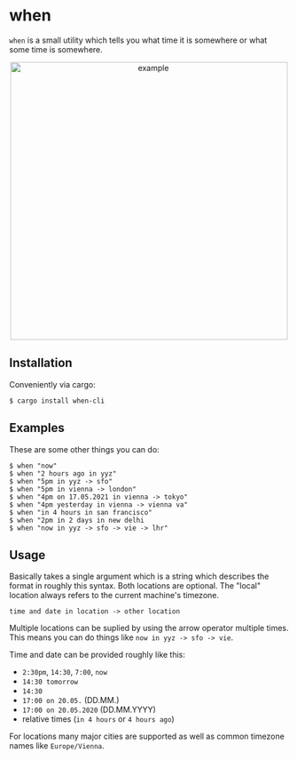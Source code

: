 # when

`when` is a small utility which tells you what time it is
somewhere or what some time is somewhere.

<p align="center">
  <img src="https://raw.githubusercontent.com/mitsuhiko/when/main/assets/hello.png" alt="example" width="500">
</p>

## Installation

Conveniently via cargo:

```
$ cargo install when-cli
```

## Examples

These are some other things you can do:

```
$ when "now"
$ when "2 hours ago in yyz"
$ when "5pm in yyz -> sfo"
$ when "5pm in vienna -> london"
$ when "4pm on 17.05.2021 in vienna -> tokyo"
$ when "4pm yesterday in vienna -> vienna va"
$ when "in 4 hours in san francisco"
$ when "2pm in 2 days in new delhi
$ when "now in yyz -> sfo -> vie -> lhr"
```

## Usage

Basically takes a single argument which is a string which describes the format
in roughly this syntax.  Both locations are optional.  The "local" location always
refers to the current machine's timezone.

```
time and date in location -> other location
```

Multiple locations can be suplied by using the arrow operator multiple times.  This
means you can do things like `now in yyz -> sfo -> vie`.

Time and date can be provided roughly like this:

* `2:30pm`, `14:30`, `7:00`, `now`
* `14:30 tomorrow`
* `14:30`
* `17:00 on 20.05.` (DD.MM.)
* `17:00 on 20.05.2020` (DD.MM.YYYY)
* relative times (`in 4 hours` or `4 hours ago`)

For locations many major cities are supported as well as
common timezone names like `Europe/Vienna`.
